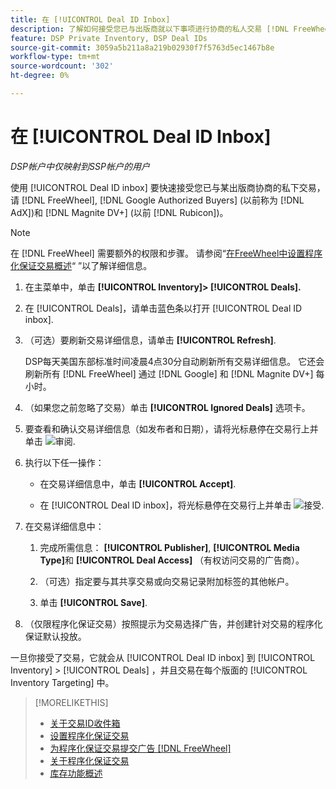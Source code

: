 ```yaml
---
title: 在 [!UICONTROL Deal ID Inbox]
description: 了解如何接受您已与出版商就以下事项进行协商的私人交易 [!DNL FreeWheel], [!DNL Google Authorized Buyers] (以前称为 [!DNL AdX]), and [!DNL Magnite DV+] (以前 [!DNL Rubicon])。
feature: DSP Private Inventory, DSP Deal IDs
source-git-commit: 3059a5b211a8a219b02930f7f5763d5ec1467b8e
workflow-type: tm+mt
source-wordcount: '302'
ht-degree: 0%

---
```


# 在 [!UICONTROL Deal ID Inbox]

*DSP帐户中仅映射到SSP帐户的用户*

使用 [!UICONTROL Deal ID inbox] 要快速接受您已与某出版商协商的私下交易，请 [!DNL FreeWheel], [!DNL Google Authorized Buyers] (以前称为 [!DNL AdX])和 [!DNL Magnite DV+] (以前 [!DNL Rubicon])。

>[!NOTE]
>
>在 [!DNL FreeWheel] 需要额外的权限和步骤。 请参阅“[在FreeWheel中设置程序化保证交易概述](freewheel-overview.md)“ ”以了解详细信息。

1. 在主菜单中，单击 **[!UICONTROL Inventory]> [!UICONTROL Deals].**

1. 在 [!UICONTROL Deals]，请单击蓝色条以打开 [!UICONTROL Deal ID inbox].

1. （可选）要刷新交易详细信息，请单击 **[!UICONTROL Refresh]**.

   DSP每天美国东部标准时间凌晨4点30分自动刷新所有交易详细信息。 它还会刷新所有 [!DNL FreeWheel] 通过 [!DNL Google] 和 [!DNL Magnite DV+] 每小时。

1. （如果您之前忽略了交易）单击 **[!UICONTROL Ignored Deals]** 选项卡。

1. 要查看和确认交易详细信息（如发布者和日期），请将光标悬停在交易行上并单击 ![审阅](/help/dsp/assets/review.png).

1. 执行以下任一操作：

   * 在交易详细信息中，单击 **[!UICONTROL Accept]**.

   * 在 [!UICONTROL Deal ID inbox]，将光标悬停在交易行上并单击 ![接受](/help/dsp/assets/accept.png).

1. 在交易详细信息中：
   1. 完成所需信息： **[!UICONTROL Publisher]**, **[!UICONTROL Media Type]**&#x200B;和 **[!UICONTROL Deal Access]** （有权访问交易的广告商）。
   1. （可选）指定要与其共享交易或向交易记录附加标签的其他帐户。

   1. 单击 **[!UICONTROL Save]**.

1. （仅限程序化保证交易）按照提示为交易选择广告，并创建针对交易的程序化保证默认投放。

一旦你接受了交易，它就会从 [!UICONTROL Deal ID inbox] 到 [!UICONTROL Inventory] > [!UICONTROL Deals] ，并且交易在每个版面的 [!UICONTROL Inventory Targeting] 中。

>[!MORELIKETHIS]
>
>* [关于交易ID收件箱](deal-id-inbox-about.md)
>* [设置程序化保证交易](programmatic-guaranteed-set-up.md)
>* [为程序化保证交易提交广告 [!DNL FreeWheel]](freewheel-submit.md)
>* [关于程序化保证交易](programmatic-guaranteed-about.md)
>* [库存功能概述](inventory-overview.md)

